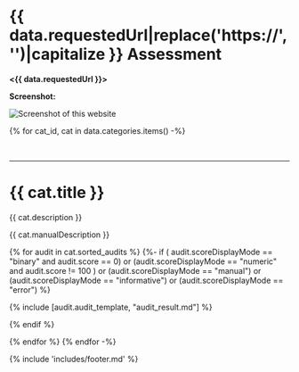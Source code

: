 # {{ data.requestedUrl|replace('https://', '')|capitalize }} Assessment

__<{{ data.requestedUrl }}>__

__Screenshot:__

![Screenshot of this website](assets/screenshot.png)

<div id="toc">
<!--TOC-->
</div>

{% for cat_id, cat in data.categories.items() -%}

<br>
<hr>

# {{ cat.title }}

{{ cat.description }}

{{ cat.manualDescription }}

{% for audit in cat.sorted_audits %}
{%- if ( audit.scoreDisplayMode == "binary" and audit.score == 0) or
        (audit.scoreDisplayMode == "numeric" and audit.score != 100 ) or
        (audit.scoreDisplayMode == "manual") or
        (audit.scoreDisplayMode == "informative") or
        (audit.scoreDisplayMode == "error")
%}

{% include [audit.audit_template, "audit_result.md"] %}

{% endif %}

{% endfor %}
{% endfor -%}

{% include 'includes/footer.md' %}
